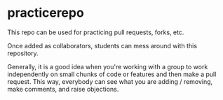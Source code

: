 # practicerepo
This repo can be used for practicing pull requests, forks, etc.

Once added as collaborators, students can mess around with this repository.

Generally, it is a good idea when you're working with a group to work independently
on small chunks of code or features and then make a pull request.  This way,
everybody can see what you are adding / removing, make comments, and raise objections.

